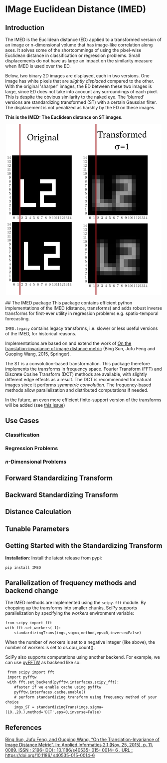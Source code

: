 # IMage Euclidean Distance (IMED)

## Introduction
The IMED is the Euclidean distance (ED) applied to a transformed version of an image or n-dimensional volume that has image-like correlation along axes. It solves some of the shortcommings of using the  pixel-wise Euclidean distance in classification or regression problems. Small displacements do not have as large an impact on the similarity measure when IMED is used over the ED. 

Below, two binary 2D images are displayed, each in two versions. One image has white pixels that are _slightly displaced_ compared to the other.
With the original 'sharper' images, the ED between these two images is large, since ED does not take into acocunt any surroundings of each pixel. This is despite the obvious similarity to the naked eye. The 'blurred' versions are standardizing transformed (ST) with a certain Gaussian filter. The displacement is not penalized as harshly by the ED on these images. 

**This is the IMED: The Euclidean distance on ST images.**
<p align="center">
<img src="https://raw.githubusercontent.com/jfelding/IMED/assets/readme_assets/L2_images/L2_imgs.png" alt="Forward transform of 2D images alter the L2 distance, reduces noise" width="500px" style="horisontal-align:middle">
</p>
## The IMED package
This package contains efficient python implementations of the IMED (distance, transforms) and adds robust inverse transforms for first-ever utility in regression problems e.g. spatio-temporal forecasting.

`IMED.legacy` contains legacy transforms, i.e. slower or less useful versions of the IMED, for historical reasons.

Implementations are based on and extend the work of [On the translation‑invariance of image 
distance metric](https://link.springer.com/content/pdf/10.1186/s40535-015-0014-6.pdf) (Bing Sun, Jufu Feng and Guoping Wang, 2015, Springer).

The ST is a convolution-based transformation. This package therefore implements the transforms in frequency space. Fourier Transform (FFT) and Discrete Cosine Transform (DCT) methods are available, with slightly different edge effects as a result. The DCT is recommended for natural images since it performs _symmetric convolution_. The frequency-based methods allow parallelization and distributed computations if needed.

In the future, an even more efficient finite-support version of the transforms will be added (see [this issue](https://github.com/jfelding/IMED/issues/1))

## Use Cases

### Classification

### Regression Problems

### _n_-Dimensional Problems

## Forward Standardizing Transform

## Backward Standardizing Transform

## Distance Calculation

## Tunable Parameters

## Getting Started with the Standardizing Transform
**Installation**:
Install the latest release from pypi:

    pip install IMED

## Parallelization of frequency methods and backend change
The IMED methods are implemented using the `scipy.fft` module.
By chopping up the transforms into smaller chunks, SciPy supports parallelization by specifying the _workers_ environment variable:
    
    from scipy import fft
    with fft.set_workers(-1):
        standardizingTrans(imgs,sigma,method,eps=0,inverse=False)
        
When the number of workers is set to a negative integer (like above), the number of workers is set to os.cpu_count().

SciPy also supports computations using another backend. For example, we can use [pyFFTW](http://pyfftw.readthedocs.io/en/latest/) as backend like so: 
     
     from scipy import fft
     import pyfftw
     with fft.set_backend(pyfftw.interfaces.scipy_fft):
        #faster if we enable cache using pyfftw
        pyfftw.interfaces.cache.enable()
        # perform standardizing transform using frequency method of your choice
        imgs_ST = standardizingTrans(imgs,sigma=(10.,20.),method='DCT',eps=0,inverse=False)
        
## References
[Bing Sun, Jufu Feng, and Guoping Wang. “On the Translation-Invariance of Image
Distance Metric”. In: Applied Informatics 2.1 (Nov. 25, 2015), p. 11.
0089.
ISSN :
2196-
DOI : 10.1186/s40535- 015- 0014- 6 . URL : https://doi.org/10.1186/
s40535-015-0014-6](https://link.springer.com/content/pdf/10.1186/s40535-015-0014-6.pdf)
